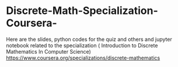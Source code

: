 # Discrete-Math-Specialization-Coursera-
Here  are  the  slides, python  codes  for  the  quiz  and  others  and  jupyter  notebook  related
 to  the  specialization  ( Introduction  to  Discrete  Mathematics  In  Computer  Science)
https://www.coursera.org/specializations/discrete-mathematics
